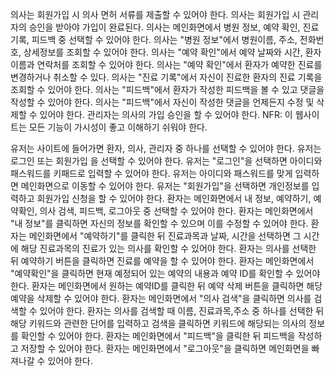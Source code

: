 의사는 회원가입 시 의사 면허 서류를 제출할 수 있어야 한다.
의사는 회원가입 시 관리자의 승인을 받아야 가입이 완료된다.
의사는 메인화면에서 병원 정보, 예약 확인, 진료 기록, 피드백 중 선택할 수 있어야 한다.
의사는 "병원 정보"에서 병원이름, 주소, 전화번호, 상세정보를 조회할 수 있어야 한다.
의사는 "예약 확인"에서 예약 날짜와 시간, 환자 이름과 연락처를 조회할 수 있어야 한다.
의사는 "예약 확인"에서 환자가 예약한 진료를 변경하거나 취소할 수 있다.
의사는 "진료 기록"에서 자신이 진료한 환자의 진료 기록을 조회할 수 있어야 한다.
의사는 "피드백"에서 환자가 작성한 피드백을 볼 수 있고 댓글을 작성할 수 있어야 한다.
의사는 "피드백"에서 자신이 작성한 댓글을 언제든지 수정 및 삭제할 수 있어야 한다.
관리자는 의사의 가입 승인을 할 수 있어야 한다.
NFR: 이 웹사이트는 모든 기능이 가시성이 좋고 이해하기 쉬워야 한다. 

유저는 사이트에 들어가면 환자, 의사, 관리자 중 하나를 선택할 수 있어야 한다.
유저는 로그인 또는 회원가입 을 선택할 수 있어야 한다.
유저는 "로그인"을 선택하면 아이디와 패스워드를 키패드로 입력할 수 있어야 한다.
유저는 아이디와 패스워드를 맞게 입력하면 메인화면으로 이동할 수 있어야 한다.
유저는 "회원가입"을 선택하면 개인정보를 입력하고 회원가입 신청을 할 수 있어야 한다.
환자는 메인화면에서 내 정보, 예약하기, 예약확인, 의사 검색, 피드백, 로그아웃 중 선택할 수 있어야 한다.
환자는 메인화면에서 "내 정보"를 클릭하면 자신의 정보를 확인할 수 있으며 이를 수정할 수 있어야 한다.
환자는 메인화면에서 "예약하기"를 클릭한 뒤 진료과목과 날짜, 시간을 선택하면 그 시간에 해당 진료과목의 진료가 있는 의사를 확인할 수 있어야 한다. 
환자는 의사를 선택한 뒤 예약하기 버튼을 클릭하면 진료를 예약을 할 수 있어야 한다.
환자는 메인화면에서 "예약확인"을 클릭하면 현재 예정되어 있는 예약의 내용과 예약 ID를 확인할 수 있어야 한다.
환자는 메인화면에서 원하는 예약ID를 클릭한 뒤 예약 삭제 버튼을 클릭하면 해당 예약을 삭제할 수 있어야 한다.
환자는 메인화면에서 "의사 검색"을 클릭하면 의사를 검색할 수 있어야 한다.
환자는 의사를 검색할 때 이름, 진료과목,주소 중 하나를 선택한 뒤 해당 키워드와 관련한 단어를 입력하고 검색을 클릭하면 키워드에 해당되는 의사의 정보를 확인할 수 있어야 한다.
환자는 메인화면에서 "피드백"을 클릭한 뒤 피드백을 작성하고 저장할 수 있어야 한다.
환자는 메인화면에서 "로그아웃"을 클릭하면 메인화면을 빠져나갈 수 있어야 한다.
